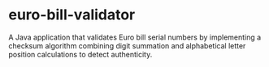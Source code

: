 # euro-bill-validator
A Java application that validates Euro bill serial numbers by implementing a checksum algorithm combining digit summation and alphabetical letter position calculations to detect authenticity.
